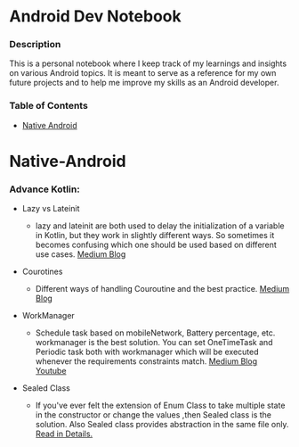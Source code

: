 # Android Dev Notebook
### Description
This is a personal notebook where I keep track of my learnings and insights on various Android topics. It is meant to serve as a reference for my own future projects and to help me improve my skills as an Android developer.


### Table of Contents

- [Native Android](#native-android)


# Native-Android

### Advance Kotlin: 

* Lazy vs Lateinit 
    * lazy and lateinit are both used to delay the initialization of a variable in Kotlin, but they work in slightly different ways. So sometimes it becomes confusing which one should be used based on different use cases. 
    [Medium Blog](https://medium.com/huawei-developers/kotlin-lateinit-vs-by-lazy-initialization-example-tutorial-c19d84216480)

* Courotines
    * Different ways of handling Couroutine and the best practice.  [Medium Blog](https://medium.com/bobble-engineering/best-practices-using-coroutines-in-kotlin-31f19247ccd3) 
    
* WorkManager
    * Schedule task based on mobileNetwork, Battery percentage, etc. workmanager is the best solution. You can set OneTimeTask and Periodic task both with workmanager which will be executed whenever the requirements constraints match. [Medium Blog](https://androidgeek.co/getting-started-with-workmanager-beginner-in-depth-guide-8817df1ff7b)  [Youtube](https://www.youtube.com/watch?v=sHE5hjxznlI&ab_channel=AndroidGeek)

* Sealed Class
    * If you've ever felt the extension of Enum Class to take multiple state in the constructor or change the values ,then Sealed class is the solution. Also Sealed class provides abstraction in the same file only. [Read in Details.](https://blog.mindorks.com/learn-kotlin-sealed-classes/)
